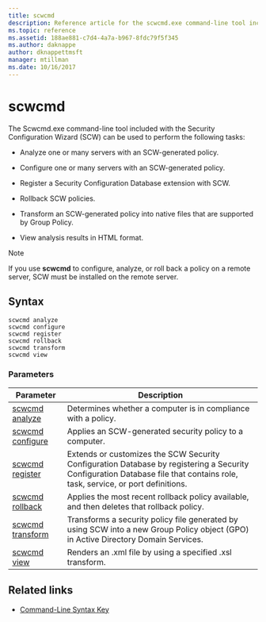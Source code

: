 ```yaml
---
title: scwcmd
description: Reference article for the scwcmd.exe command-line tool included with the Security Configuration Wizard (SCW).
ms.topic: reference
ms.assetid: 188ae881-c7d4-4a7a-b967-8fdc79f5f345
ms.author: daknappe
author: dknappettmsft
manager: mtillman
ms.date: 10/16/2017
---
```


# scwcmd



The Scwcmd.exe command-line tool included with the Security Configuration Wizard (SCW) can be used to perform the following tasks:

- Analyze one or many servers with an SCW-generated policy.

- Configure one or many servers with an SCW-generated policy.

- Register a Security Configuration Database extension with SCW.

- Rollback SCW policies.

- Transform an SCW-generated policy into native files that are supported by Group Policy.

- View analysis results in HTML format.

> [!NOTE]
> If you use **scwcmd** to configure, analyze, or roll back a policy on a remote server, SCW must be installed on the remote server.

## Syntax

```
scwcmd analyze
scwcmd configure
scwcmd register
scwcmd rollback
scwcmd transform
scwcmd view
```

### Parameters

| Parameter | Description |
|--|--|
| [scwcmd analyze](scwcmd-analyze.md) | Determines whether a computer is in compliance with a policy. |
| [scwcmd configure](scwcmd-configure.md) | Applies an SCW-generated security policy to a computer.|
| [scwcmd register](scwcmd-register.md) | Extends or customizes the SCW Security Configuration Database by registering a Security Configuration Database file that contains role, task, service, or port definitions. |
| [scwcmd rollback](scwcmd-rollback.md) | Applies the most recent rollback policy available, and then deletes that rollback policy. |
| [scwcmd transform](scwcmd-transform.md) | Transforms a security policy file generated by using SCW into a new Group Policy object (GPO) in Active Directory Domain Services. |
| [scwcmd view](scwcmd-view.md) | Renders an .xml file by using a specified .xsl transform. |

## Related links

- [Command-Line Syntax Key](command-line-syntax-key.md)
